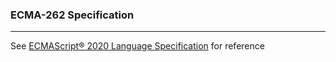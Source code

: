 ### ECMA-262 Specification
--------------------------
See
[ECMAScript® 2020 Language Specification](https://tc39.github.io/ecma262/#sec-intro) for reference
